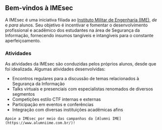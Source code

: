 ## Bem-vindos à IMEsec

A IMEsec é uma iniciativa filiada ao [Instituto Militar de Engenharia (IME)](https://pt.wikipedia.org/wiki/Instituto_Militar_de_Engenharia), *de* e *para* alunos. Seu objetivo é incentivar e fomentar o desenvolvimento profissional e acadêmico dos estudantes na área de Segurança da Informação, fornecendo insumos tangíveis e intangíveis para o constante aperfeiçoamento.

### Atividades

As atividades da IMEsec são conduzidas pelos próprios alunos, desde que foi idealizada. Algumas atividades desenvolvidas:

- Encontros regulares para a discussão de temas relacionados à Segurança da Informação
- Talks virtuais e presenciais com especialistas renomados de diversos segmentos
- Competições estilo CTF internas e externas
- Participação em eventos e conferências
- Integração com diversas instituições acadêmicas afins

`Apoie a IMEsec por meio das campanhas da [Alumni IME](https://www.alumniime.com.br/)!`
